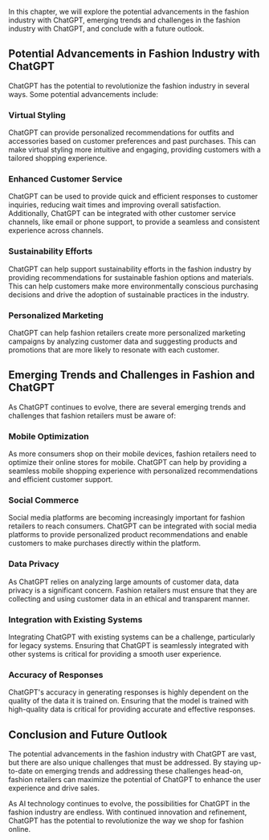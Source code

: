 
In this chapter, we will explore the potential advancements in the fashion industry with ChatGPT, emerging trends and challenges in the fashion industry with ChatGPT, and conclude with a future outlook.

Potential Advancements in Fashion Industry with ChatGPT
-------------------------------------------------------

ChatGPT has the potential to revolutionize the fashion industry in several ways. Some potential advancements include:

### Virtual Styling

ChatGPT can provide personalized recommendations for outfits and accessories based on customer preferences and past purchases. This can make virtual styling more intuitive and engaging, providing customers with a tailored shopping experience.

### Enhanced Customer Service

ChatGPT can be used to provide quick and efficient responses to customer inquiries, reducing wait times and improving overall satisfaction. Additionally, ChatGPT can be integrated with other customer service channels, like email or phone support, to provide a seamless and consistent experience across channels.

### Sustainability Efforts

ChatGPT can help support sustainability efforts in the fashion industry by providing recommendations for sustainable fashion options and materials. This can help customers make more environmentally conscious purchasing decisions and drive the adoption of sustainable practices in the industry.

### Personalized Marketing

ChatGPT can help fashion retailers create more personalized marketing campaigns by analyzing customer data and suggesting products and promotions that are more likely to resonate with each customer.

Emerging Trends and Challenges in Fashion and ChatGPT
-----------------------------------------------------

As ChatGPT continues to evolve, there are several emerging trends and challenges that fashion retailers must be aware of:

### Mobile Optimization

As more consumers shop on their mobile devices, fashion retailers need to optimize their online stores for mobile. ChatGPT can help by providing a seamless mobile shopping experience with personalized recommendations and efficient customer support.

### Social Commerce

Social media platforms are becoming increasingly important for fashion retailers to reach consumers. ChatGPT can be integrated with social media platforms to provide personalized product recommendations and enable customers to make purchases directly within the platform.

### Data Privacy

As ChatGPT relies on analyzing large amounts of customer data, data privacy is a significant concern. Fashion retailers must ensure that they are collecting and using customer data in an ethical and transparent manner.

### Integration with Existing Systems

Integrating ChatGPT with existing systems can be a challenge, particularly for legacy systems. Ensuring that ChatGPT is seamlessly integrated with other systems is critical for providing a smooth user experience.

### Accuracy of Responses

ChatGPT's accuracy in generating responses is highly dependent on the quality of the data it is trained on. Ensuring that the model is trained with high-quality data is critical for providing accurate and effective responses.

Conclusion and Future Outlook
-----------------------------

The potential advancements in the fashion industry with ChatGPT are vast, but there are also unique challenges that must be addressed. By staying up-to-date on emerging trends and addressing these challenges head-on, fashion retailers can maximize the potential of ChatGPT to enhance the user experience and drive sales.

As AI technology continues to evolve, the possibilities for ChatGPT in the fashion industry are endless. With continued innovation and refinement, ChatGPT has the potential to revolutionize the way we shop for fashion online.
